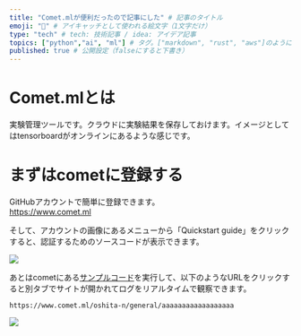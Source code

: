 ```yaml
---
title: "Comet.mlが便利だったので記事にした" # 記事のタイトル
emoji: "🤖" # アイキャッチとして使われる絵文字（1文字だけ）
type: "tech" # tech: 技術記事 / idea: アイデア記事
topics: ["python","ai", "ml"] # タグ。["markdown", "rust", "aws"]のように指定する
published: true # 公開設定（falseにすると下書き）
---
```

# Comet.mlとは
実験管理ツールです。クラウドに実験結果を保存しておけます。イメージとしてはtensorboardがオンラインにあるような感じです。  

# まずはcometに登録する
GitHubアカウントで簡単に登録できます。  
https://www.comet.ml  

そして、アカウントの画像にあるメニューから「Quickstart guide」をクリックすると、認証するためのソースコードが表示できます。  

![](https://storage.googleapis.com/zenn-user-upload/2cf6869f314d558f7e01df4d.jpg)

あとはcometにある[サンプルコード](https://www.comet.ml/docs/python-sdk/pytorch/)を実行して、以下のようなURLをクリックすると別タブでサイトが開かれてログをリアルタイムで観察できます。   

`https://www.comet.ml/oshita-n/general/aaaaaaaaaaaaaaaaaa`

![](https://storage.googleapis.com/zenn-user-upload/4db039b978256ace322d8930.jpg)